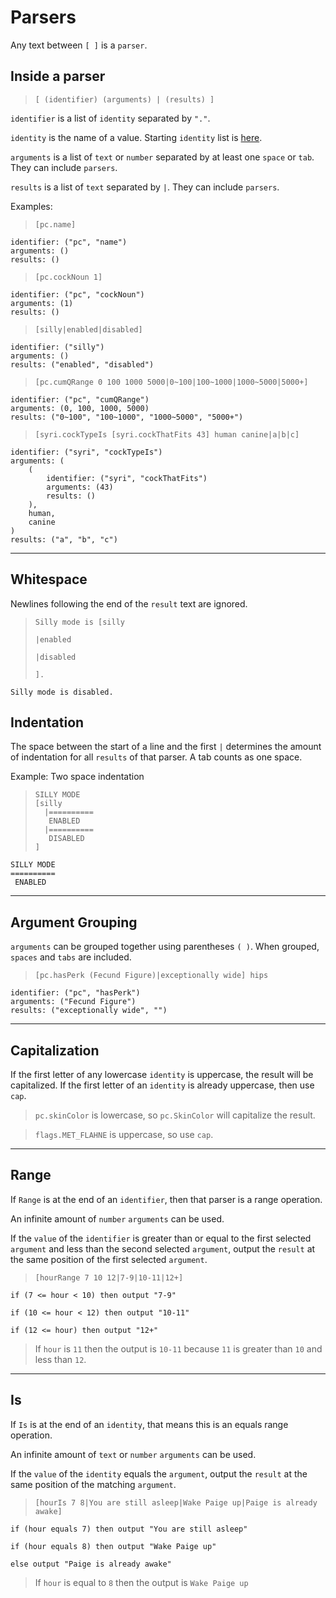 # Parsers
Any text between `[ ]` is a `parser`.

## Inside a parser
> `[ (identifier) (arguments) | (results) ]`

`identifier` is a list of `identity` separated by `"."`.

`identity` is the name of a value. Starting `identity` list is [here](Parsers.md).

`arguments` is a list of `text` or `number` separated by at least one `space` or `tab`. They can include `parsers`.

`results` is a list of `text` separated by `|`. They can include `parsers`.

Examples:
> `[pc.name]`
```
identifier: ("pc", "name")
arguments: ()
results: ()
```
> `[pc.cockNoun 1]`
```
identifier: ("pc", "cockNoun")
arguments: (1)
results: ()
```
> `[silly|enabled|disabled]`
```
identifier: ("silly")
arguments: ()
results: ("enabled", "disabled")
```
> `[pc.cumQRange 0 100 1000 5000|0~100|100~1000|1000~5000|5000+]`
```
identifier: ("pc", "cumQRange")
arguments: (0, 100, 1000, 5000)
results: ("0~100", "100~1000", "1000~5000", "5000+")
```
> `[syri.cockTypeIs [syri.cockThatFits 43] human canine|a|b|c]`
```
identifier: ("syri", "cockTypeIs")
arguments: (
    (
        identifier: ("syri", "cockThatFits")
        arguments: (43)
        results: ()
    ),
    human,
    canine
)
results: ("a", "b", "c")
```

---
## Whitespace
Newlines following the end of the `result` text are ignored.
> `Silly mode is [silly`
>
> `|enabled`
>
> `|disabled`
>
> `].` 
```
Silly mode is disabled.
```
## Indentation
The space between the start of a line and the first `|` determines the amount of indentation for all `results` of that parser. A tab counts as one space.

Example: Two space indentation
> ```
> SILLY MODE
> [silly
>   |==========
>    ENABLED
>   |==========
>    DISABLED
> ]
```
SILLY MODE
==========
 ENABLED
```

---
## Argument Grouping
`arguments` can be grouped together using parentheses `( )`. When grouped, `spaces` and `tabs` are included.

> `[pc.hasPerk (Fecund Figure)|exceptionally wide] hips`
```
identifier: ("pc", "hasPerk")
arguments: ("Fecund Figure")
results: ("exceptionally wide", "")
```
---

## Capitalization
If the first letter of any lowercase `identity` is uppercase, the result will be capitalized. If the first letter of an `identity` is already uppercase, then use `cap`.

> `pc.skinColor` is lowercase, so `pc.SkinColor` will capitalize the result.

> `flags.MET_FLAHNE` is uppercase, so use `cap`.

---
## Range
If `Range` is at the end of an `identifier`, then that parser is a range operation.

An infinite amount of `number` `arguments` can be used.

If the `value` of the `identifier` is greater than or equal to the first selected `argument` and less than the second selected `argument`, output the `result` at the same position of the first selected `argument`.


> `[hourRange 7 10 12|7-9|10-11|12+]`

```
if (7 <= hour < 10) then output "7-9"

if (10 <= hour < 12) then output "10-11"

if (12 <= hour) then output "12+"
```
> If `hour` is `11` then the output is `10-11` because `11` is greater than `10` and less than `12`.

---
## Is
If `Is` is at the end of an `identity`, that means this is an equals range operation.

An infinite amount of `text` or `number` `arguments` can be used.

If the `value` of the `identity` equals the `argument`, output the `result` at the same position of the matching `argument`.

> `[hourIs 7 8|You are still asleep|Wake Paige up|Paige is already awake]`
```
if (hour equals 7) then output "You are still asleep"

if (hour equals 8) then output "Wake Paige up"

else output "Paige is already awake"
```
> If `hour` is equal to `8` then the output is `Wake Paige up`
